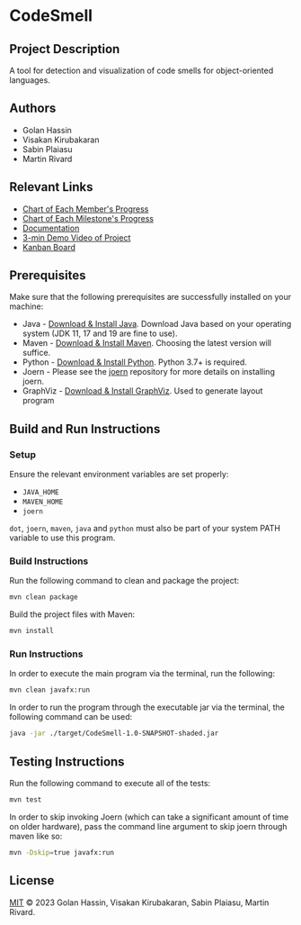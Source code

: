 # CodeSmell

## Project Description

A tool for detection and visualization of code smells for object-oriented languages.

## Authors

- Golan Hassin
- Visakan Kirubakaran
- Sabin Plaiasu
- Martin Rivard

## Relevant Links

- [Chart of Each Member's Progress](https://github.com/users/vikiru/projects/2/insights/1)
- [Chart of Each Milestone's Progress](https://github.com/users/vikiru/projects/2/insights/4)
- [Documentation](#)
- [3-min Demo Video of Project](https://youtu.be/jmKbGEKAe0I)
- [Kanban Board](https://github.com/users/vikiru/projects/2)

## Prerequisites

Make sure that the following prerequisites are successfully installed on your machine:

- Java - [Download & Install Java](https://www.java.com/en/download/manual.jsp). Download Java based on
  your operating system (JDK 11, 17 and 19 are fine to use).
- Maven - [Download & Install Maven](https://maven.apache.org/download.cgi). Choosing the latest version will suffice.
- Python - [Download & Install Python](https://www.python.org/downloads/). Python 3.7+ is required.
- Joern - Please see the [joern](https://github.com/joernio/joern) repository for more details on installing joern.
- GraphViz - [Download & Install GraphViz](https://graphviz.org/download/source/). Used to generate layout program


## Build and Run Instructions

### Setup

Ensure the relevant environment variables are set properly:

- `JAVA_HOME`
- `MAVEN_HOME`
- `joern`

`dot`, `joern`, `maven`, `java` and `python` must also be part of your system PATH variable to use this program.

### Build Instructions

Run the following command to clean and package the project:

```bash
mvn clean package
```

Build the project files with Maven:

```bash
mvn install
```

### Run Instructions

In order to execute the main program via the terminal, run the following:

```bash
mvn clean javafx:run
```

In order to run the program through the executable jar via the terminal, the following command can be used:

```bash
java -jar ./target/CodeSmell-1.0-SNAPSHOT-shaded.jar
```

## Testing Instructions

Run the following command to execute all of the tests:

```bash
mvn test
```

In order to skip invoking Joern (which can take a significant amount of time on older hardware), pass the command line argument to skip joern through maven like so:
```bash
mvn -Dskip=true javafx:run
```

## License
[MIT](https://github.com/vikiru/CodeSmell/blob/main/LICENSE) © 2023 Golan Hassin, Visakan Kirubakaran, Sabin Plaiasu, Martin Rivard.
